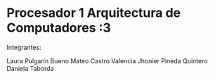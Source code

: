 # Procesador 1 Arquitectura de Computadores :3


Integrantes:

Laura Pulgarín Bueno
Mateo Castro Valencia
Jhonier Pineda Quintero
Daniela Taborda
